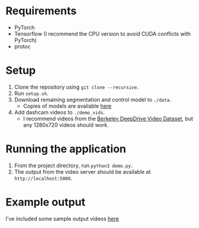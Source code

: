 # Requirements
- PyTorch
- Tensorflow (I recommend the CPU version to avoid CUDA conflicts with PyTorch)
- protoc

# Setup
1. Clone the repository using `git clone --recursive`.
2. Run `setup.sh`.
3. Download remaining segmentation and control model to `./data`.
    - Copies of models are available [here](https://drive.google.com/open?id=17RsdQD-f_cIUDI_y6JnMPCmgvVL2K_Yo)
4. Add dashcam videos to `./demo_vids`.
    - I recommend videos from the [Berkeley DeepDrive Video Dataset](http://data-bdd.berkeley.edu/),
    but any 1280x720 videos should work.

# Running the application
1. From the project directory, run `python3 demo.py`.
2. The output from the video server should be available at `http://localhost:5000`.

# Example output
I've included some sample output videos [here](https://drive.google.com/drive/folders/1HLfG-55-dP-557UrJAyZG3yVTle-rWTr?usp=sharing)

